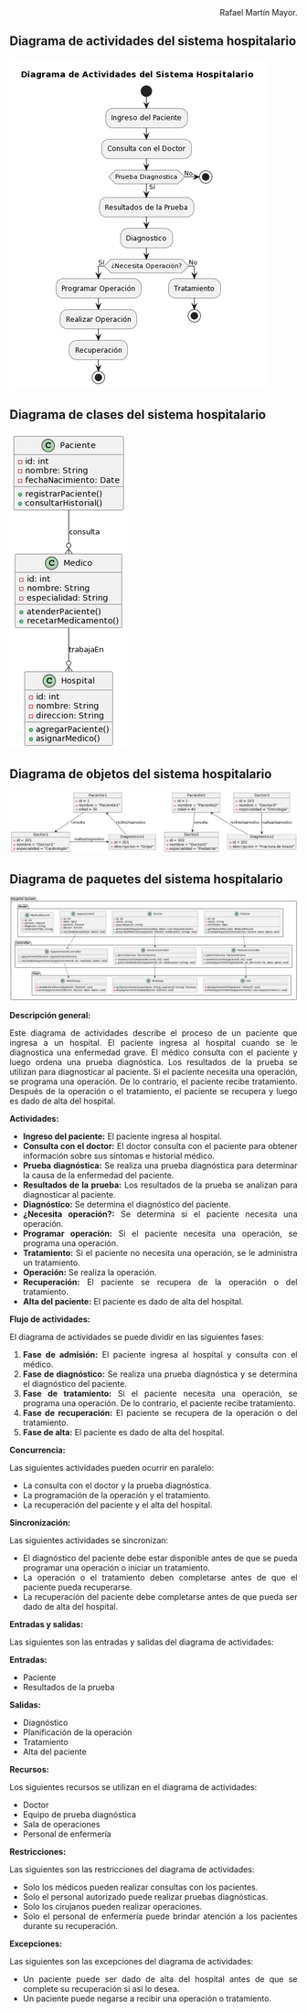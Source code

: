 <div align="justify">

<div align="right">
Rafael Martín Mayor.
</div>


## Diagrama de actividades del sistema hospitalario

![](DAct%20Sistema%20administrativo%20hospitalario.png)

## Diagrama de clases del sistema hospitalario

![](DC%20Sistema%20administrativo%20hospitalario.png)

## Diagrama de objetos del sistema hospitalario

![](DObj%20Sistema%20administrativo%20hospitalario.png)

## Diagrama de paquetes del sistema hospitalario

![](DPaq%20Sistema%20administrativo%20hospitalario.png)

**Descripción general:**

Este diagrama de actividades describe el proceso de un paciente que ingresa a un hospital. El paciente ingresa al hospital cuando se le diagnostica una enfermedad grave. El médico consulta con el paciente y luego ordena una prueba diagnóstica. Los resultados de la prueba se utilizan para diagnosticar al paciente. Si el paciente necesita una operación, se programa una operación. De lo contrario, el paciente recibe tratamiento. Después de la operación o el tratamiento, el paciente se recupera y luego es dado de alta del hospital.

**Actividades:**

* **Ingreso del paciente:** El paciente ingresa al hospital.
* **Consulta con el doctor:** El doctor consulta con el paciente para obtener información sobre sus síntomas e historial médico.
* **Prueba diagnóstica:** Se realiza una prueba diagnóstica para determinar la causa de la enfermedad del paciente.
* **Resultados de la prueba:** Los resultados de la prueba se analizan para diagnosticar al paciente.
* **Diagnóstico:** Se determina el diagnóstico del paciente.
* **¿Necesita operación?:** Se determina si el paciente necesita una operación.
* **Programar operación:** Si el paciente necesita una operación, se programa una operación.
* **Tratamiento:** Si el paciente no necesita una operación, se le administra un tratamiento.
* **Operación:** Se realiza la operación.
* **Recuperación:** El paciente se recupera de la operación o del tratamiento.
* **Alta del paciente:** El paciente es dado de alta del hospital.

**Flujo de actividades:**

El diagrama de actividades se puede dividir en las siguientes fases:

1. **Fase de admisión:** El paciente ingresa al hospital y consulta con el médico.
2. **Fase de diagnóstico:** Se realiza una prueba diagnóstica y se determina el diagnóstico del paciente.
3. **Fase de tratamiento:** Si el paciente necesita una operación, se programa una operación. De lo contrario, el paciente recibe tratamiento.
4. **Fase de recuperación:** El paciente se recupera de la operación o del tratamiento.
5. **Fase de alta:** El paciente es dado de alta del hospital.

**Concurrencia:**

Las siguientes actividades pueden ocurrir en paralelo:

* La consulta con el doctor y la prueba diagnóstica.
* La programación de la operación y el tratamiento.
* La recuperación del paciente y el alta del hospital.

**Sincronización:**

Las siguientes actividades se sincronizan:

* El diagnóstico del paciente debe estar disponible antes de que se pueda programar una operación o iniciar un tratamiento.
* La operación o el tratamiento deben completarse antes de que el paciente pueda recuperarse.
* La recuperación del paciente debe completarse antes de que pueda ser dado de alta del hospital.

**Entradas y salidas:**

Las siguientes son las entradas y salidas del diagrama de actividades:

**Entradas:**

* Paciente
* Resultados de la prueba

**Salidas:**

* Diagnóstico
* Planificación de la operación
* Tratamiento
* Alta del paciente

**Recursos:**

Los siguientes recursos se utilizan en el diagrama de actividades:

* Doctor
* Equipo de prueba diagnóstica
* Sala de operaciones
* Personal de enfermería

**Restricciones:**

Las siguientes son las restricciones del diagrama de actividades:

* Solo los médicos pueden realizar consultas con los pacientes.
* Solo el personal autorizado puede realizar pruebas diagnósticas.
* Solo los cirujanos pueden realizar operaciones.
* Solo el personal de enfermería puede brindar atención a los pacientes durante su recuperación.

**Excepciones:**

Las siguientes son las excepciones del diagrama de actividades:

* Un paciente puede ser dado de alta del hospital antes de que se complete su recuperación si así lo desea.
* Un paciente puede negarse a recibir una operación o tratamiento.

</div>
